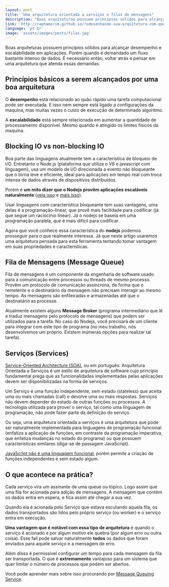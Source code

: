 ```yaml
---
layout: post
title: "Uma arquitetura orientada a serviços e filas de mensagens"
description: "Boas arquiteturas possuem princípios sólidos para alcançar desempenho e escalabilidade em aplicações. Porém quando é demandado um fluxo bastante intenso de dados. É necessário, voltar atrás e pensar em uma arquitetura que atenda essas demandas."
link: 'http://raphamorim.github.io/redesenhando-sua-arquitetura-com-queues-workers-services'
language: 'pt-br'
image: 'assets/images/posts/filas.jpg'
---
```


Boas arquiteturas possuem princípios sólidos para alcançar desempenho e escalabilidade em aplicações. Porém quando é demandado um fluxo bastante intenso de dados. É necessário então, voltar atrás e pensar em uma arquitetura que atenda essas demandas.

## Princípios básicos a serem alcançados por uma boa arquitetura

O **desempenho** está relacionado ao quão rápido uma tarefa computacional pode ser executada. E isso nem sempre está ligado a configurações da maquina, mas muitas vezes o custo de execução de determinado algoritmo.

A **escalabilidade** está sempre relacionada em aumentar a quantidade de processamento disponível. Mesmo quando é atingido os limites físicos da maquina.

## Blocking IO vs non-blocking IO

Boa parte das linguagens atualmente tem a caracteristica de bloqueio de I/O. Entretanto o Node.js (plataforma que utiliza o V8 e javascript com linguagem), usa um modelo de I/O direcionada a evento não bloqueante que o torna leve e eficiente, ideal para aplicações em tempo real com troca intensa de dados através de dispositivos distribuídos. 

Porém é **um mito dizer que o Nodejs provêm aplicações escaláveis naturalmente** ([veja isso](https://speakerdeck.com/felixge/the-nodejs-scalability-myth) e [mais isso](http://www.quora.com/Is-Node-js-scalable)).

Usar linguagens com característica bloqueante tem suas vantagens, uma delas é a programação-linear, que provê mais facilidade para codificar (já que segue um raciocínio linear). Já o nodejs se baseia em uma programação paralela, que é mais difícil para codificar. 

Agora que você conhece essa característica do **nodejs** podemos prosseguir para o que realmente interessa. Já que neste artigo usaremos uma arquitetura pensada para esta ferramenta tentando tomar vantagem em suas propriedades e características.

## Fila de Mensagens (Message Queue)

Fila de mensagens é um componente da engenharia de software usado para a comunicação entre processos ou threads de mesmo processo. Provêm um protocolo de comunicação assíncrona, de forma que o remetente e o destinatário da mensagem não precisam interagir ao mesmo tempo. As mensagens são enfileiradas e armazenadas até que o destinatário as processe.

Atualmente existem alguns **Message Broker** (programa intermediário que lê e traduz mensagens pelo protocolo de mensagens) que podem ser utilizados para a tarefa. No caso do Nodejs, você precisará de um cliente para integrar com este tipo de programa (no meu trabalho, nós desenvolvemos um próprio. Existem inúmeras opções para realizar tal tarefa).

## Serviços (Services)

[Service-Oriented Architecture (SOA)](https://en.wikipedia.org/wiki/Service-oriented_architecture), ou em português: Arquitetura Orientada a Serviços é um estilo de arquitetura de software cujo princípio fundamental prega que as funcionalidades implementadas pelas aplicações devem ser disponibilizadas na forma de serviços.

Um Serviço é uma função independente, sem estado (stateless) que aceita uma ou mais chamadas (call) e devolve uma ou mais respostas. Serviços não devem depender do estado de outras funções ou processos. A tecnologia utilizada para prover o serviço, tal como uma linguagem de programação, não pode fazer parte da definição do serviço.

Ou seja, uma arquitetura orientada a serviços é uma arquitetura que pode ser naturalmente implementada para linguagens de programação funcional (enfatiza a aplicação de funções, em contraste da programação imperativa, que enfatiza mudanças no estado do programa) ou que possuem características similares (diga-se de passagem JavaScript). 

[JavaScript não é uma linguagem funcional](http://stackoverflow.com/questions/3962604/is-javascript-a-functional-programming-language), porém permite a criação de funções independentes e sem estado algum.

## O que acontece na prática?

Cada serviço vira um assinante de uma queue ou tópico. Logo assim que uma fila for acionada para adição de mensagens. A mensagem que contém os dados entra em espera, e fica assim até chegar a sua vez.

Quando ela é acionada pelo Serviço que estava escutando aquela fila, os dados transportados são lidos pelo próprio serviço (ou worker) e o serviço entra em execução.

**Uma vantagem que é notável com essa tipo de arquitetura** é quando o serviço é acionado e por algum motivo ele quebra (por algum erro ou outra coisa). Esse fail pode salvar naturalmente **todos** os dados que foram enviados para aquele serviço e a mensagem de erro. 

Além disso é permissível configurar um tempo para cada mensagem da fila ser transportada. O que é **extremamente** vantajoso para um sistema que quer limitar o número de processos que podem ser abertos.

Você pode aprender mais sobre isso procurando por [Message Queuing Service](https://en.wikipedia.org/wiki/Message_queuing_service).